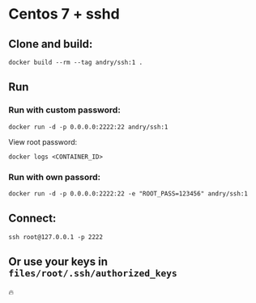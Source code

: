 # Centos 7 + sshd

## Clone and build:

`docker build --rm --tag andry/ssh:1 .`

## Run

### Run with custom password:

`docker run -d -p 0.0.0.0:2222:22 andry/ssh:1`

View root password:

`docker logs <CONTAINER_ID>`

### Run with own passord:

`docker run -d -p 0.0.0.0:2222:22 -e "ROOT_PASS=123456" andry/ssh:1`

## Connect:

`ssh root@127.0.0.1 -p 2222`

## Or use your keys in `files/root/.ssh/authorized_keys`

:fire:

